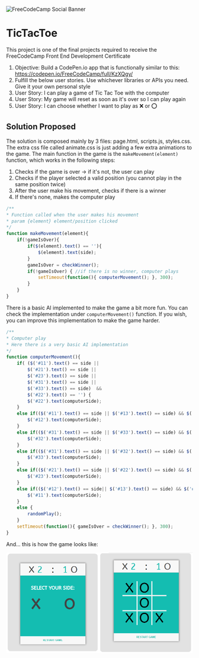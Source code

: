 ![FreeCodeCamp Social Banner](https://s3.amazonaws.com/freecodecamp/wide-social-banner.png)

# TicTacToe

This project is one of the final projects required to receive the FreeCodeCamp Front End Development Certificate

1. Objective: Build a CodePen.io app that is functionally similar to this: https://codepen.io/FreeCodeCamp/full/KzXQgy/
2. Fulfill the below user stories. Use whichever libraries or APIs you need. Give it your own personal style
3. User Story: I can play a game of Tic Tac Toe with the computer
4. User Story: My game will reset as soon as it's over so I can play again
5. User Story: I can choose whether I want to play as :x: or :o:

## Solution Proposed

The solution is composed mainly by 3 files: page.html, scripts.js, styles.css. The extra css file called animate.css is just adding a few extra animations to the game.
The main function in the game is the `makeMovement(element)` function, which works in the following steps:
1. Checks if the game is over -> if it's not, the user can play
2. Checks if the player selected a valid position (you cannot play in the same position twice)
3. After the user make his movement, checks if there is a winner
4. If there's none, makes the computer play

```javascript
/**
* Function called when the user makes his movement
* param {element} element/position clicked
*/
function makeMovement(element){
	if(!gameIsOver){
		if($(element).text() == ''){
			$(element).text(side);
		}
		gameIsOver = checkWinner();
		if(!gameIsOver) { //if there is no winner, computer plays
			setTimeout(function(){ computerMovement(); }, 300);
		}
	}
}
```
There is a basic AI implemented to make the game a bit more fun. You can check the implementation under `computerMovement()` function. If you wish, you can improve this implementation to make the game harder.

```javascript
/**
* Computer play
* Here there is a very basic AI implementation
*/
function computerMovement(){
	if(	($('#11').text() == side ||
		$('#21').text() == side ||
		$('#23').text() == side ||
		$('#31').text() == side ||
		$('#33').text() == side)  &&
		$('#22').text() == '') {
		$('#22').text(computerSide);
	}
	else if(($('#11').text() == side || $('#13').text() == side) && $('#12').text() == ''){
		$('#12').text(computerSide);
	}
	else if(($('#31').text() == side || $('#33').text() == side) && $('#32').text() == ''){
		$('#32').text(computerSide);
	}
	else if(($('#31').text() == side || $('#32').text() == side) && $('#33').text() == ''){
		$('#33').text(computerSide);
	}
	else if(($('#21').text() == side || $('#22').text() == side) && $('#23').text() == ''){
		$('#23').text(computerSide);
	}
	else if(($('#12').text() == side|| $('#13').text() == side) && $('#11').text() == ''){
		$('#11').text(computerSide);
	}
	else {
		randomPlay();
	}
	setTimeout(function(){ gameIsOver = checkWinner(); }, 300);
}
```
And... this is how the game looks like:

<img src="pic1.png" />

